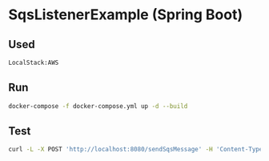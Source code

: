 # SqsListenerExample (Spring Boot)
## Used 
```bash
LocalStack:AWS
```
## Run

```bash 
docker-compose -f docker-compose.yml up -d --build
```

## Test

```bash 
curl -L -X POST 'http://localhost:8080/sendSqsMessage' -H 'Content-Type: application/text' -H 'Authorization: I918PIviyaGMdZG0E2qy404F' --data-raw 'Hadi bakalim2'
```
